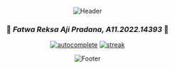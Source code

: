 <div align="center">
  
  ![Header](https://capsule-render.vercel.app/api?type=waving&color=gradient&height=300&section=header&text=Hello%20World!&fontSize=90&animation=fadeIn)

  ### 🌟 _Fatwa Reksa Aji Pradana, A11.2022.14393_ 🌟
  [![autocomplete](https://codeium.com/badges/user/villainium/autocomplete)](https://codeium.com/profile/villainium) [![streak](https://codeium.com/badges/v2/user/villainium/streak)](https://codeium.com/profile/villainium)
</div>
<div align="center">

  ![Footer](https://capsule-render.vercel.app/api?type=waving&color=gradient&height=100&section=footer)
  
</div>
